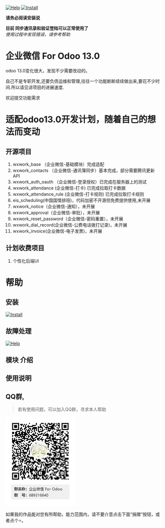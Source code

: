 [![Help](http://img.shields.io/badge/13.0-帮助-4cb648.svg?style=flat&colorA=8F8F8F)](doc/help/index.md)
[![Install](http://img.shields.io/badge/13.0-安装-875A7B.svg?style=flat&colorA=8F8F8F)](doc/install/index.md)

**请务必阅读安装说**

**目前 同步通讯录和验证登陆可以正常使用了**  
_使用过程中发现错误，请参考帮助_

# 企业微信 For Odoo 13.0
odoo 13.0变化很大，发现不少需要改动的。

自己不是专职开发,还要负债运维和管理,往往一个功能断断续续做出来,要花不少时间.所以请见谅项目的进展速度.

欢迎提交功能需求

# 适配odoo13.0开发计划，随着自己的想法而变动
## 开源项目
1. wxwork_base （企业微信-基础模块）完成适配
2. wxwork_contacts （企业微信-通讯簿同步）基本完成，部分需要腾讯更新API     
3. wxwork_auth_oauth （企业微信-登录授权）已完成在服务器上的测试
4. wxwork_attendance (企业微信-打卡) 已完成拉取打卡数据
5. wxwork_attendance_rule (企业微信-打卡规则) 已完成拉取打卡规则
6. eis_scheduling(中国国情排班)，代码加密不开源但免费提供使用,未开展
7. wxwork_notice（企业微信-通知），未开展
8. wxwork_approval（企业微信-审批），未开展
9. wxwork_reset_password（企业微信-密码重置），未开展
10. wxwork_dial_record(企业微信-公费电话拨打记录)，未开展
11. wxwork_invoice(企业微信-电子发票)，未开展

## 计划收费项目
1. 个性化后端UI


# 帮助
## 安装
[![Install](http://img.shields.io/badge/13.0-安装-875A7B.svg?style=flat&colorA=8F8F8F)](doc/install/index.md)

## 故障处理
[![Help](http://img.shields.io/badge/13.0-帮助-4cb648.svg?style=flat&colorA=8F8F8F)](doc/help/index.md)
## 模块 介绍 

## 使用说明

## QQ群,
>若有使用问题，可以加入QQ群，寻求本人帮助

![QQ群](doc/img/QQ群二维码.png)

如果我的作品能对您有所帮助，能力范围内，请不要介意点击下面“捐赠”按钮，或者点个⭐。